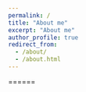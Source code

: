 ```yaml
---
permalink: /
title: "About me"
excerpt: "About me"
author_profile: true
redirect_from: 
  - /about/
  - /about.html
---
```



======


